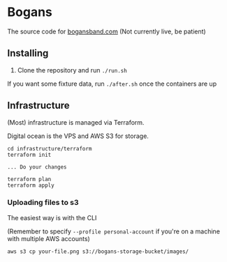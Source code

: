 # Bogans

The source code for [bogansband.com](bogansband.com) (Not currently live, be patient)

## Installing

1. Clone the repository and run `./run.sh`

If you want some fixture data, run `./after.sh` once the containers are up

## Infrastructure

(Most) infrastructure is managed via Terraform.

Digital ocean is the VPS and AWS S3 for storage.


```
cd infrastructure/terraform
terraform init

... Do your changes

terraform plan
terraform apply
```

### Uploading files to s3

The easiest way is with the CLI

(Remember to specify `--profile personal-account` if you're on a machine with multiple AWS accounts)
```
aws s3 cp your-file.png s3://bogans-storage-bucket/images/
```





